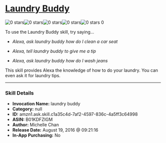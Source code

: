 # [Laundry Buddy](http://alexa.amazon.com/#skills/amzn1.ask.skill.c1a35c4d-7af2-4597-836c-4a5ff3c64998)
![0 stars](../../images/ic_star_border_black_18dp_1x.png)![0 stars](../../images/ic_star_border_black_18dp_1x.png)![0 stars](../../images/ic_star_border_black_18dp_1x.png)![0 stars](../../images/ic_star_border_black_18dp_1x.png)![0 stars](../../images/ic_star_border_black_18dp_1x.png) 0

To use the Laundry Buddy skill, try saying...

* *Alexa, ask laundry buddy how do I clean a car seat*

* *Alexa, tell laundry buddy to give me a tip*

* *Alexa, ask laundry buddy how do I wash jeans*

This skill provides Alexa the knowledge of how to do your laundry. You can even ask it for laundry tips.

***

### Skill Details

* **Invocation Name:** laundry buddy
* **Category:** null
* **ID:** amzn1.ask.skill.c1a35c4d-7af2-4597-836c-4a5ff3c64998
* **ASIN:** B01KDFZIGM
* **Author:** Michelle Chan
* **Release Date:** August 19, 2016 @ 09:21:16
* **In-App Purchasing:** No
